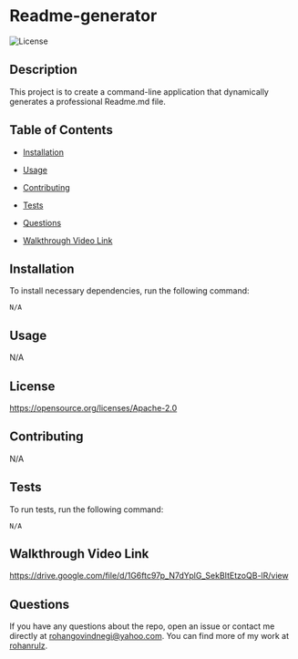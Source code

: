 # Readme-generator
![License](https://img.shields.io/badge/License-Apache%202.0-blue.svg)

## Description

This project is to create a command-line application that dynamically generates a professional Readme.md file.

## Table of Contents 

- [Installation](#installation)

- [Usage](#usage)

- [Contributing](#contributing)

- [Tests](#tests)

- [Questions](#questions)

- [Walkthrough Video Link](#walkthoughvideolink)

## Installation

To install necessary dependencies, run the following command:

```
N/A
```

## Usage

N/A

## License

https://opensource.org/licenses/Apache-2.0
  
## Contributing

N/A

## Tests

To run tests, run the following command:

```
N/A
```
## Walkthrough Video Link

https://drive.google.com/file/d/1G6ftc97p_N7dYplG_SekBItEtzoQB-lR/view

## Questions

If you have any questions about the repo, open an issue or contact me directly at rohangovindnegi@yahoo.com. You can find more of my work at [rohanrulz](https://github.com/rohanrulz/).

